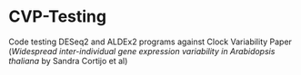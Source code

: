 # CVP-Testing
Code testing DESeq2 and ALDEx2 programs against Clock Variability Paper (<i>Widespread inter-individual gene expression variability in Arabidopsis thaliana</i> by Sandra Cortijo et al)
